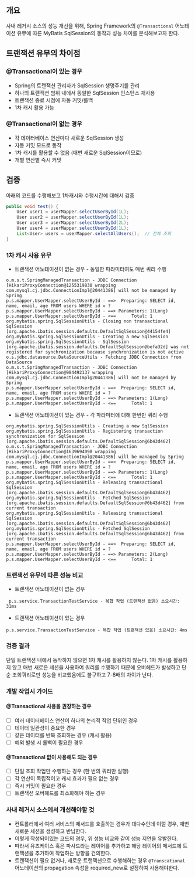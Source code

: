 ## 개요

사내 레거시 소스의 성능 개선을 위해, Spring Framework의 `@Transactional` 어노테이션 유무에 따른 
MyBatis SqlSession의 동작과 성능 차이를 분석해보고자 한다.

## 트랜잭션 유무의 차이점 

### @Transactional이 있는 경우
- Spring의 트랜잭션 관리자가 SqlSession 생명주기를 관리
- 하나의 트랜잭션 범위 내에서 동일한 SqlSession 인스턴스 재사용
- 트랜잭션 종료 시점에 자동 커밋/롤백
- 1차 캐시 활용 가능

### @Transactional이 없는 경우
- 각 데이터베이스 연산마다 새로운 SqlSession 생성
- 자동 커밋 모드로 동작
- 1차 캐시를 활용할 수 없음 (매번 새로운 SqlSession이므로)
- 개별 연산별 즉시 커밋

## 검증

아래의 코드를 수행해보고 1차캐시와 수행시간에 대해서 검증

```java
public void test() {
    User user1 = userMapper.selectUserById(1L);  
    User user2 = userMapper.selectUserById(1L);  
    User user3 = userMapper.selectUserById(2L);  
    User user4 = userMapper.selectUserById(1L);
    List<User> users = userMapper.selectAllUsers();  // 전체 조회
}
```

### 1차 캐시 사용 유무

* 트랜잭션 어노테이션이 없는 경우 - 동일한 파라미터여도 매번 쿼리 수행
```
o.m.s.t.SpringManagedTransaction - JDBC Connection [HikariProxyConnection@1255319830 wrapping com.mysql.cj.jdbc.ConnectionImpl@20441386] will not be managed by Spring
p.s.mapper.UserMapper.selectUserById - ==>  Preparing: SELECT id, name, email, age FROM users WHERE id = ?
p.s.mapper.UserMapper.selectUserById - ==> Parameters: 1(Long)
p.s.mapper.UserMapper.selectUserById - <==      Total: 1
org.mybatis.spring.SqlSessionUtils - Closing non transactional SqlSession [org.apache.ibatis.session.defaults.DefaultSqlSession@44154fe4]
org.mybatis.spring.SqlSessionUtils - Creating a new SqlSession
org.mybatis.spring.SqlSessionUtils - SqlSession [org.apache.ibatis.session.defaults.DefaultSqlSession@befa32d] was not registered for synchronization because synchronization is not active
o.s.jdbc.datasource.DataSourceUtils - Fetching JDBC Connection from DataSource
o.m.s.t.SpringManagedTransaction - JDBC Connection [HikariProxyConnection@984492137 wrapping com.mysql.cj.jdbc.ConnectionImpl@20441386] will not be managed by Spring
p.s.mapper.UserMapper.selectUserById - ==>  Preparing: SELECT id, name, email, age FROM users WHERE id = ?
p.s.mapper.UserMapper.selectUserById - ==> Parameters: 1(Long)
p.s.mapper.UserMapper.selectUserById - <==      Total: 1
```

* 트랜잭션 어노테이션이 있는 경우 - 각 파라미터에 대해 한번만 쿼리 수행
```
org.mybatis.spring.SqlSessionUtils - Creating a new SqlSession
org.mybatis.spring.SqlSessionUtils - Registering transaction synchronization for SqlSession [org.apache.ibatis.session.defaults.DefaultSqlSession@6b43d462]
o.m.s.t.SpringManagedTransaction - JDBC Connection [HikariProxyConnection@1639694098 wrapping com.mysql.cj.jdbc.ConnectionImpl@20441386] will be managed by Spring
p.s.mapper.UserMapper.selectUserById - ==>  Preparing: SELECT id, name, email, age FROM users WHERE id = ?
p.s.mapper.UserMapper.selectUserById - ==> Parameters: 1(Long)
p.s.mapper.UserMapper.selectUserById - <==      Total: 1
org.mybatis.spring.SqlSessionUtils - Releasing transactional SqlSession [org.apache.ibatis.session.defaults.DefaultSqlSession@6b43d462]
org.mybatis.spring.SqlSessionUtils - Fetched SqlSession [org.apache.ibatis.session.defaults.DefaultSqlSession@6b43d462] from current transaction
org.mybatis.spring.SqlSessionUtils - Releasing transactional SqlSession [org.apache.ibatis.session.defaults.DefaultSqlSession@6b43d462]
org.mybatis.spring.SqlSessionUtils - Fetched SqlSession [org.apache.ibatis.session.defaults.DefaultSqlSession@6b43d462] from current transaction
p.s.mapper.UserMapper.selectUserById - ==>  Preparing: SELECT id, name, email, age FROM users WHERE id = ?
p.s.mapper.UserMapper.selectUserById - ==> Parameters: 2(Long)
p.s.mapper.UserMapper.selectUserById - <==      Total: 1
```
### 트랜잭션 유무에 따른 성능 비교

* 트랜잭션 어노테이션이 없는 경우
```
 p.s.service.TransactionTestService - 복합 작업 (트랜잭션 없음) 소요시간: 31ms
```
* 트랜잭션 어노테이션이 있는 경우
```
p.s.service.TransactionTestService - 복합 작업 (트랜잭션 있음) 소요시간: 4ms
```

### 검증 결과
단일 트랜잭션 내에서 동작하지 않으면 1차 캐시를 활용하지 않는다.
1차 캐시를 활용하지 않고 매번 새로은 세션을 사용하여 쿼리를 수행하기 때문에 오버헤드가 발생하고
단순 조회쿼리로만 성능을 비교했음에도 불구하고 7-8배의 차이가 난다.

### 개발 작업시 가이드

#### @Transactional 사용을 권장하는 경우
- [ ] 여러 데이터베이스 연산이 하나의 논리적 작업 단위인 경우
- [ ] 데이터 일관성이 중요한 경우
- [ ] 같은 데이터를 반복 조회하는 경우 (캐시 활용)
- [ ] 예외 발생 시 롤백이 필요한 경우

#### @Transactional 없이 사용해도 되는 경우
- [ ] 단일 조회 작업만 수행하는 경우 (한 번의 쿼리만 실행)
- [ ] 각 연산이 독립적이고 캐시 효과가 필요 없는 경우
- [ ] 즉시 커밋이 필요한 경우
- [ ] 트랜잭션 오버헤드를 최소화해야 하는 경우

### 사내 레거시 소스에서 개선해야할 것
- 컨트롤러에서 여러 서비스의 메서드를 호출하는 경우가 대다수인데 이럴 경우, 매번 새로운 세션을 생성하고 반납한다.
- 이렇게 작성되어있는 코드의 경우, 위 성능 비교와 같이 성능 지연을 유발한다.
- 따라서 유즈케이스 혹은 파사드라는 레이어를 추가하고 해당 레이어의 메서드에 트랜잭션을 추가하여 작업하는 방향을 건의한다.
- 트랜잭션이 필요 없거나, 새로운 트랜잭션으로 수행해하는 경우 `@Transcational` 어노테이션의 propagation 속성을 required_new로 설정하여 사용해야한다.
